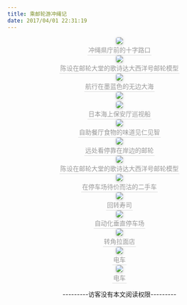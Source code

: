 ```yaml
---
title: 乘邮轮游冲绳记
date: 2017/04/01 22:31:19
---
```


<center style="font-size=6px"> <img style="border-radius: 0.3125em; box-shadow: 0 2px 4px 0 rgba(34,36,38,.12),0 2px 10px 0 rgba(34,36,38,.08);" src="../../../../IMG/IMG_1404.JPG"/> <br> <div style="color:orange; border-bottom: 1px solid #d9d9d9; display: inline-block; color: #999; padding: 2px;">冲绳県庁前的十字路口</div> </center>

<center style="font-size=6px"> <img style="border-radius: 0.3125em; box-shadow: 0 2px 4px 0 rgba(34,36,38,.12),0 2px 10px 0 rgba(34,36,38,.08);" src="../../../../IMG/IMG_1200.JPG"/> <br> <div style="color:orange; border-bottom: 1px solid #d9d9d9; display: inline-block; color: #999; padding: 2px;">陈设在邮轮大堂的歌诗达大西洋号邮轮模型</div> </center>

<center style="font-size=6px"> <img style="border-radius: 0.3125em; box-shadow: 0 2px 4px 0 rgba(34,36,38,.12),0 2px 10px 0 rgba(34,36,38,.08);" src="../../../../IMG/IMG_CS001.JPG"/> <br> <div style="color:orange; border-bottom: 1px solid #d9d9d9; display: inline-block; color: #999; padding: 2px;">航行在墨蓝色的无边大海</div> </center>

<center style="font-size=6px"> <img style="border-radius: 0.3125em; box-shadow: 0 2px 4px 0 rgba(34,36,38,.12),0 2px 10px 0 rgba(34,36,38,.08);" src="../../../../IMG/IMG_CS002.JPG"/> <br> <div style="color:orange; border-bottom: 1px solid #d9d9d9; display: inline-block; color: #999; padding: 2px;"></div> </center>

<center style="font-size=6px"> <img style="border-radius: 0.3125em; box-shadow: 0 2px 4px 0 rgba(34,36,38,.12),0 2px 10px 0 rgba(34,36,38,.08);" src="../../../../IMG/IMG_1211.JPG"/> <br> <div style="color:orange; border-bottom: 1px solid #d9d9d9; display: inline-block; color: #999; padding: 2px;">日本海上保安厅巡视船</div> </center>

<center style="font-size=6px"> <img style="border-radius: 0.3125em; box-shadow: 0 2px 4px 0 rgba(34,36,38,.12),0 2px 10px 0 rgba(34,36,38,.08);" src="../../../../IMG/IMG_1203.JPG"/> <br> <div style="color:orange; border-bottom: 1px solid #d9d9d9; display: inline-block; color: #999; padding: 2px;">自助餐厅食物的味道见仁见智</div> </center>


<center style="font-size=6px"> <img style="border-radius: 0.3125em; box-shadow: 0 2px 4px 0 rgba(34,36,38,.12),0 2px 10px 0 rgba(34,36,38,.08);" src="../../../../IMG/IMG_1388.JPG"/> <br> <div style="color:orange; border-bottom: 1px solid #d9d9d9; display: inline-block; color: #999; padding: 2px;">远处看停靠在岸边的邮轮</div> </center>

<center style="font-size=6px"> <img style="border-radius: 0.3125em; box-shadow: 0 2px 4px 0 rgba(34,36,38,.12),0 2px 10px 0 rgba(34,36,38,.08);" src="../../../../IMG/IMG_1384.JPG"/> <br> <div style="color:orange; border-bottom: 1px solid #d9d9d9; display: inline-block; color: #999; padding: 2px;">陈设在邮轮大堂的歌诗达大西洋号邮轮模型</div> </center>


<center style="font-size=6px"> <img style="border-radius: 0.3125em; box-shadow: 0 2px 4px 0 rgba(34,36,38,.12),0 2px 10px 0 rgba(34,36,38,.08);" src="../../../../IMG/IMG_1345.JPG"/> <br> <div style="color:orange; border-bottom: 1px solid #d9d9d9; display: inline-block; color: #999; padding: 2px;">在停车场待价而沽的二手车</div> </center>


<center style="font-size=6px"> <img style="border-radius: 0.3125em; box-shadow: 0 2px 4px 0 rgba(34,36,38,.12),0 2px 10px 0 rgba(34,36,38,.08);" src="../../../../IMG/IMG_1351.JPG"/> <br> <div style="color:orange; border-bottom: 1px solid #d9d9d9; display: inline-block; color: #999; padding: 2px;">回转寿司</div> </center>

<center style="font-size=6px"> <img style="border-radius: 0.3125em; box-shadow: 0 2px 4px 0 rgba(34,36,38,.12),0 2px 10px 0 rgba(34,36,38,.08);" src="../../../../IMG/IMG_1475.JPG"/> <br> <div style="color:orange; border-bottom: 1px solid #d9d9d9; display: inline-block; color: #999; padding: 2px;">自动化垂直停车场</div> </center>


<center style="font-size=6px"> <img style="border-radius: 0.3125em; box-shadow: 0 2px 4px 0 rgba(34,36,38,.12),0 2px 10px 0 rgba(34,36,38,.08);" src="../../../../IMG/IMG_1479.JPG"/> <br> <div style="color:orange; border-bottom: 1px solid #d9d9d9; display: inline-block; color: #999; padding: 2px;">转角拉面店</div> </center>

<center style="font-size=6px"> <img style="border-radius: 0.3125em; box-shadow: 0 2px 4px 0 rgba(34,36,38,.12),0 2px 10px 0 rgba(34,36,38,.08);" src="../../../../IMG/IMG_1399.JPG"/> <br> <div style="color:orange; border-bottom: 1px solid #d9d9d9; display: inline-block; color: #999; padding: 2px;">电车</div> </center>

<center style="font-size=6px"> <img style="border-radius: 0.3125em; box-shadow: 0 2px 4px 0 rgba(34,36,38,.12),0 2px 10px 0 rgba(34,36,38,.08);" src="../../../../IMG/IMG_1478.JPG"/> <br> <div style="color:orange; border-bottom: 1px solid #d9d9d9; display: inline-block; color: #999; padding: 2px;">电车</div> </center>

<p style="text-align:center";>---------访客没有本文阅读权限---------</p>